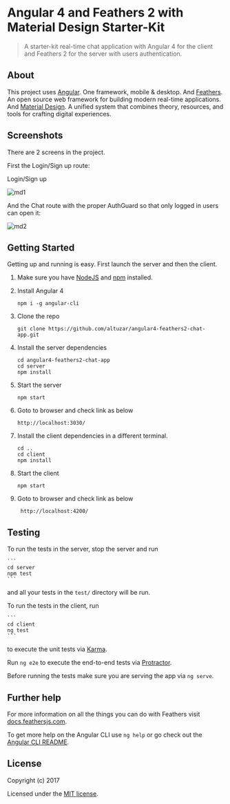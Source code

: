 # Angular 4 and Feathers 2 with Material Design Starter-Kit

> A starter-kit real-time chat application with Angular 4 for the client and Feathers 2 for the server with users authentication.

## About

This project uses [Angular](http://angular.io). One framework, mobile & desktop. And [Feathers](http://feathersjs.com). An open source web framework for building modern real-time applications. And [Material Design](https://material.io/). A unified system that combines theory, resources, and tools for crafting digital experiences.

## Screenshots

There are 2 screens in the project.

First the Login/Sign up route:

Login/Sign up

![md1](https://user-images.githubusercontent.com/122941/30928314-ddd84d94-a380-11e7-8158-e597dd5ca2fa.png)

And the Chat route with the proper AuthGuard so that only logged in users can open it:

![md2](https://user-images.githubusercontent.com/122941/30928315-de04728e-a380-11e7-8c15-b72889f0b99e.png)

## Getting Started

Getting up and running is easy. First launch the server and then the client.

1. Make sure you have [NodeJS](https://nodejs.org/) and [npm](https://www.npmjs.com/) installed.

2. Install Angular 4

    ```
    npm i -g angular-cli
    ```

3. Clone the repo

    ```
    git clone https://github.com/altuzar/angular4-feathers2-chat-app.git
    ```

4. Install the server dependencies

    ```
    cd angular4-feathers2-chat-app
    cd server
    npm install
    ```

5. Start the server

    ```
    npm start
    ```

6. Goto to browser and check link as below

     ```
     http://localhost:3030/
      ```

7. Install the client dependencies in a different terminal.

    ```
    cd ..
    cd client
    npm install
    ```

8. Start the client

    ```
    npm start
    ```

9. Goto to browser and check link as below

    ```
     http://localhost:4200/
    ```

## Testing

To run the tests in the server, stop the server and run

    ```
    cd server
    npm test
    ```
 
 and all your tests in the `test/` directory will be run.

 To run the tests in the client, run


    ```
    cd client
    ng test
    ```

to execute the unit tests via [Karma](https://karma-runner.github.io).

Run `ng e2e` to execute the end-to-end tests via [Protractor](http://www.protractortest.org/).

Before running the tests make sure you are serving the app via `ng serve`.

## Further help

For more information on all the things you can do with Feathers visit [docs.feathersjs.com](http://docs.feathersjs.com).

To get more help on the Angular CLI use `ng help` or go check out the [Angular CLI README](https://github.com/angular/angular-cli/blob/master/README.md).

## License

Copyright (c) 2017

Licensed under the [MIT license](LICENSE).
